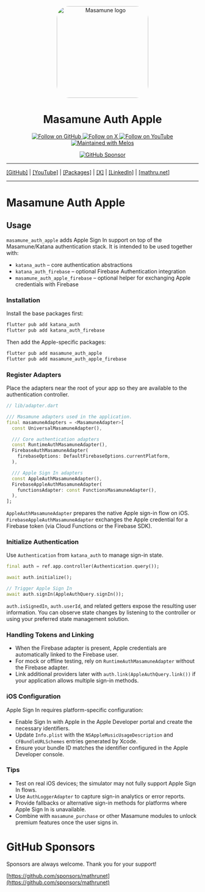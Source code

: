 <p align="center">
  <a href="https://mathru.net">
    <img width="240px" src="https://raw.githubusercontent.com/mathrunet/flutter_masamune/master/.github/images/icon.png" alt="Masamune logo" style="border-radius: 32px"s><br/>
  </a>
  <h1 align="center">Masamune Auth Apple</h1>
</p>

<p align="center">
  <a href="https://github.com/mathrunet">
    <img src="https://img.shields.io/static/v1?label=GitHub&message=Follow&logo=GitHub&color=333333&link=https://github.com/mathrunet" alt="Follow on GitHub" />
  </a>
  <a href="https://x.com/mathru">
    <img src="https://img.shields.io/static/v1?label=@mathru&message=Follow&logo=X&color=0F1419&link=https://x.com/mathru" alt="Follow on X" />
  </a>
  <a href="https://www.youtube.com/c/mathrunetchannel">
    <img src="https://img.shields.io/static/v1?label=YouTube&message=Follow&logo=YouTube&color=FF0000&link=https://www.youtube.com/c/mathrunetchannel" alt="Follow on YouTube" />
  </a>
  <a href="https://github.com/invertase/melos">
    <img src="https://img.shields.io/static/v1?label=maintained%20with&message=melos&color=FF1493&link=https://github.com/invertase/melos" alt="Maintained with Melos" />
  </a>
</p>

<p align="center">
  <a href="https://github.com/sponsors/mathrunet"><img src="https://img.shields.io/static/v1?label=Sponsor&message=%E2%9D%A4&logo=GitHub&color=ff69b4&link=https://github.com/sponsors/mathrunet" alt="GitHub Sponsor" /></a>
</p>

---

[[GitHub]](https://github.com/mathrunet) | [[YouTube]](https://www.youtube.com/c/mathrunetchannel) | [[Packages]](https://pub.dev/publishers/mathru.net/packages) | [[X]](https://x.com/mathru) | [[LinkedIn]](https://www.linkedin.com/in/mathrunet/) | [[mathru.net]](https://mathru.net)

---

# Masamune Auth Apple

## Usage

`masamune_auth_apple` adds Apple Sign In support on top of the Masamune/Katana authentication stack. It is intended to be used together with:

- `katana_auth` – core authentication abstractions
- `katana_auth_firebase` – optional Firebase Authentication integration
- `masamune_auth_apple_firebase` – optional helper for exchanging Apple credentials with Firebase

### Installation

Install the base packages first:

```bash
flutter pub add katana_auth
flutter pub add katana_auth_firebase
```

Then add the Apple-specific packages:

```bash
flutter pub add masamune_auth_apple
flutter pub add masamune_auth_apple_firebase
```

### Register Adapters

Place the adapters near the root of your app so they are available to the authentication controller.

```dart
// lib/adapter.dart

/// Masamune adapters used in the application.
final masamuneAdapters = <MasamuneAdapter>[
  const UniversalMasamuneAdapter(),

  /// Core authentication adapters
  const RuntimeAuthMasamuneAdapter(),
  FirebaseAuthMasamuneAdapter(
    firebaseOptions: DefaultFirebaseOptions.currentPlatform,
  ),

  /// Apple Sign In adapters
  const AppleAuthMasamuneAdapter(),
  FirebaseAppleAuthMasamuneAdapter(
    functionsAdapter: const FunctionsMasamuneAdapter(),
  ),
];
```

`AppleAuthMasamuneAdapter` prepares the native Apple sign-in flow on iOS. `FirebaseAppleAuthMasamuneAdapter` exchanges the Apple credential for a Firebase token (via Cloud Functions or the Firebase SDK).

### Initialize Authentication

Use `Authentication` from `katana_auth` to manage sign-in state.

```dart
final auth = ref.app.controller(Authentication.query());

await auth.initialize();

// Trigger Apple Sign In
await auth.signIn(AppleAuthQuery.signIn());
```

`auth.isSignedIn`, `auth.userId`, and related getters expose the resulting user information. You can observe state changes by listening to the controller or using your preferred state management solution.

### Handling Tokens and Linking

- When the Firebase adapter is present, Apple credentials are automatically linked to the Firebase user.
- For mock or offline testing, rely on `RuntimeAuthMasamuneAdapter` without the Firebase adapter.
- Link additional providers later with `auth.link(AppleAuthQuery.link())` if your application allows multiple sign-in methods.

### iOS Configuration

Apple Sign In requires platform-specific configuration:

- Enable Sign In with Apple in the Apple Developer portal and create the necessary identifiers.
- Update `Info.plist` with the `NSAppleMusicUsageDescription` and `CFBundleURLSchemes` entries generated by Xcode.
- Ensure your bundle ID matches the identifier configured in the Apple Developer console.

### Tips

- Test on real iOS devices; the simulator may not fully support Apple Sign In flows.
- Use `AuthLoggerAdapter` to capture sign-in analytics or error reports.
- Provide fallbacks or alternative sign-in methods for platforms where Apple Sign In is unavailable.
- Combine with `masamune_purchase` or other Masamune modules to unlock premium features once the user signs in.

# GitHub Sponsors

Sponsors are always welcome. Thank you for your support!

[https://github.com/sponsors/mathrunet](https://github.com/sponsors/mathrunet)